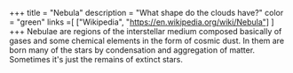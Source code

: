 +++
title = "Nebula"
description = "What shape do the clouds have?"
color = "green"
links =[
  ["Wikipedia", "https://en.wikipedia.org/wiki/Nebula"]
]
+++
Nebulae are regions of the interstellar medium composed basically of gases and some chemical elements in the form of cosmic dust. In them are born many of the stars by condensation and aggregation of matter. Sometimes it's just the remains of extinct stars.
